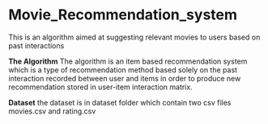 # Movie_Recommendation_system
This is an algorithm aimed at suggesting relevant movies to users based on past interactions

**The Algorithm**
The algorithm is an item based recommendation system which is a type of recommendation method based solely on the past interaction recorded between user and items in order to produce new recommendation stored in user-item interaction matrix.

**Dataset**
the dataset is in dataset folder which contain two csv files movies.csv and rating.csv